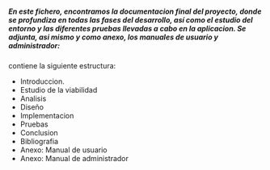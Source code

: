 
<div class="content">
  <h5>En este fichero, encontramos la documentacion final del proyecto, donde se profundiza en todas las fases del desarrollo, así como el estudio del entorno y las diferentes pruebas llevadas a cabo en la aplicacion. Se adjunta, asi mismo y como anexo, los manuales de usuario y administrador: </h5>

  <p>contiene la siguiente estructura:</p>
  <ul>
    <li>Introduccion. </li>
    <li>Estudio de la viabilidad</li>
    <li>Analisis </li>
    <li>Diseño</li>
    <li>Implementacion
    <li>Pruebas</li>
    <li>Conclusion
    <li>Bibliografia</li>
    <li>Anexo: Manual de usuario
    <li>Anexo: Manual de administrador</li>
  
</ul>
</div>